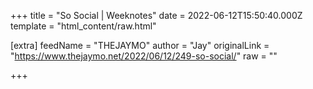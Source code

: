 
+++
title = "So Social | Weeknotes"
date = 2022-06-12T15:50:40.000Z
template = "html_content/raw.html"

[extra]
feedName = "THEJAYMO"
author = "Jay"
originalLink = "https://www.thejaymo.net/2022/06/12/249-so-social/"
raw = ""

+++


